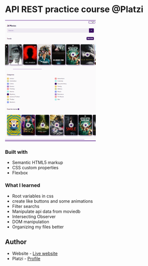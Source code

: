 # API REST practice course @Platzi

<kbd>
  <img src='screenshot.png' width='300px' height='400px'>
</kbd>

### Built with
- Semantic HTML5 markup
- CSS custom properties
- Flexbox



### What I learned
- Root variables in css
- create like buttons and some animations
- Filter searchs
- Manipulate api data from moviedb
- Intersecting Observer
- DOM manipulation
- Organizing my files better


## Author

- Website - [Live website](https://curso-api-rest-practico.vercel.app)
- Platzi - [Profile](https://platzi.com/p/jdaniel.c74/)
